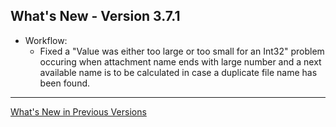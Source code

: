 ## What's New - Version 3.7.1

* Workflow:
  * Fixed a "Value was either too large or too small for an Int32" problem occuring when attachment name ends with large number and a next available name is to be calculated in case a duplicate file name has been found.



---

[What's New in Previous Versions](version-history.html)

